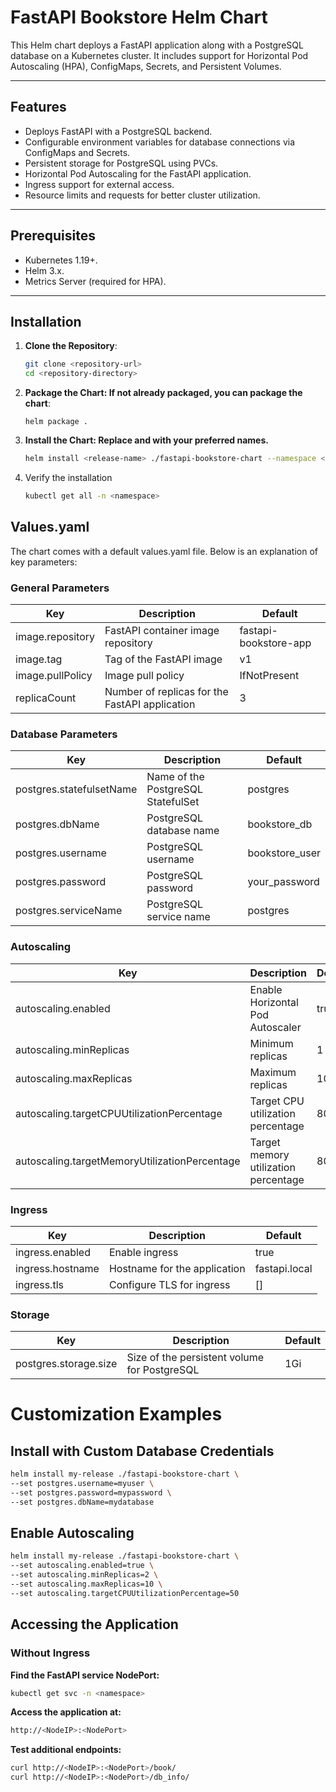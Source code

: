 # **FastAPI Bookstore Helm Chart**

This Helm chart deploys a FastAPI application along with a PostgreSQL database on a Kubernetes cluster. It includes support for Horizontal Pod Autoscaling (HPA), ConfigMaps, Secrets, and Persistent Volumes.

---

## **Features**
- Deploys FastAPI with a PostgreSQL backend.
- Configurable environment variables for database connections via ConfigMaps and Secrets.
- Persistent storage for PostgreSQL using PVCs.
- Horizontal Pod Autoscaling for the FastAPI application.
- Ingress support for external access.
- Resource limits and requests for better cluster utilization.

---

## **Prerequisites**
- Kubernetes 1.19+.
- Helm 3.x.
- Metrics Server (required for HPA).

---

## **Installation**

1. **Clone the Repository**:
   ```bash
   git clone <repository-url>
   cd <repository-directory>

2. **Package the Chart: If not already packaged, you can package the chart**:
    ```
    helm package .
3. **Install the Chart: Replace <release-name> and <namespace> with your preferred names.**
    ```bash
    helm install <release-name> ./fastapi-bookstore-chart --namespace <namespace> --create-namespace
4. Verify the installation
    ```bash
    kubectl get all -n <namespace>

## **Values.yaml**
The chart comes with a default values.yaml file. Below is an explanation of key parameters:

### General Parameters

| Key              | Description                                    | Default               |   
|------------------|------------------------------------------------|-----------------------|
| image.repository | FastAPI container image repository             | fastapi-bookstore-app |   
| image.tag        | Tag of the FastAPI image                       | v1                    |   
| image.pullPolicy | Image pull policy                              | IfNotPresent          |   
| replicaCount     | Number of replicas for the FastAPI application | 3                     |   

### Database Parameters

| Key                      | Description                        | Default        |
|--------------------------|------------------------------------|----------------|
| postgres.statefulsetName | Name of the PostgreSQL StatefulSet | postgres       |
| postgres.dbName          | PostgreSQL database name           | bookstore_db   |
| postgres.username        | PostgreSQL username                | bookstore_user |
| postgres.password        | PostgreSQL password                | your_password  |
| postgres.serviceName     | PostgreSQL service name            | postgres       |

### Autoscaling

| Key                                           | Description                          | Default |
|-----------------------------------------------|--------------------------------------|---------|
| autoscaling.enabled                           | Enable Horizontal Pod Autoscaler     | true    |
| autoscaling.minReplicas                       | Minimum replicas                     | 1       |
| autoscaling.maxReplicas                       | Maximum replicas                     | 10      |
| autoscaling.targetCPUUtilizationPercentage    | Target CPU utilization percentage    | 80      |
| autoscaling.targetMemoryUtilizationPercentage | Target memory utilization percentage | 80      |


### Ingress
| Key              | Description                  | Default       |
|------------------|------------------------------|---------------|
| ingress.enabled  | Enable ingress               | true          |
| ingress.hostname | Hostname for the application | fastapi.local |
| ingress.tls      | Configure TLS for ingress    | []            |

### Storage
| Key                   | Description                                  | Default |
|-----------------------|----------------------------------------------|---------|
| postgres.storage.size | Size of the persistent volume for PostgreSQL | 1Gi     |

# Customization Examples
## **Install with Custom Database Credentials**
    
   ```bash
   helm install my-release ./fastapi-bookstore-chart \
  --set postgres.username=myuser \
  --set postgres.password=mypassword \
  --set postgres.dbName=mydatabase
  ```

## **Enable Autoscaling**

   ```bash
   helm install my-release ./fastapi-bookstore-chart \
  --set autoscaling.enabled=true \
  --set autoscaling.minReplicas=2 \
  --set autoscaling.maxReplicas=10 \
  --set autoscaling.targetCPUUtilizationPercentage=50
  ```    

## **Accessing the Application**

### Without Ingress
**Find the FastAPI service NodePort:**
```bash
kubectl get svc -n <namespace>
```
**Access the application at:**
```bash
http://<NodeIP>:<NodePort>
```
**Test additional endpoints:**
```bash
curl http://<NodeIP>:<NodePort>/book/
curl http://<NodeIP>:<NodePort>/db_info/
```


